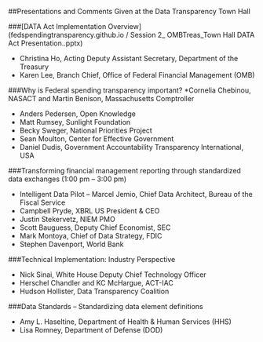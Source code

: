 ##Presentations and Comments Given at the Data Transparency Town Hall 

###[DATA Act Implementation Overview](fedspendingtransparency.github.io / Session 2_ OMBTreas_Town Hall DATA Act Presentation..pptx)
* Christina Ho, Acting Deputy Assistant Secretary, Department of the Treasury
* Karen Lee, Branch Chief, Office of Federal Financial Management (OMB)

###Why is Federal spending transparency important?
*Cornelia Chebinou, NASACT and Martin Benison, Massachusetts Comptroller
* Anders Pedersen, Open Knowledge 
* Matt Rumsey, Sunlight Foundation
* Becky Sweger, National Priorities Project
* Sean Moulton, Center for Effective Government
* Daniel Dudis, Government Accountability Transparency International, USA



###Transforming financial management reporting through standardized data exchanges (1:00 pm – 3:00 pm)
* Intelligent Data Pilot – Marcel Jemio, Chief Data Architect, Bureau of the Fiscal Service 
* Campbell Pryde, XBRL US President & CEO
* Justin Stekervetz, NIEM PMO 
* Scott Bauguess, Deputy Chief Economist, SEC 
* Mark Montoya, Chief of Data Strategy, FDIC
* Stephen Davenport, World Bank

###Technical Implementation: Industry Perspective 
* Nick Sinai, White House Deputy Chief Technology Officer
* Herschel Chandler and KC McHargue, ACT-IAC
* Hudson Hollister, Data Transparency Coalition 

###Data Standards – Standardizing data element definitions 
* Amy L. Haseltine, Department of Health & Human Services (HHS)
* Lisa Romney, Department of Defense (DOD) 



